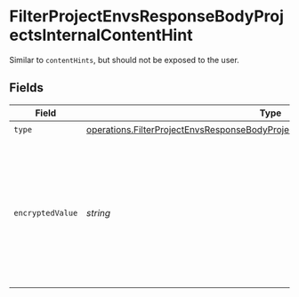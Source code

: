 # FilterProjectEnvsResponseBodyProjectsInternalContentHint

Similar to `contentHints`, but should not be exposed to the user.


## Fields

| Field                                                                                                                                                                              | Type                                                                                                                                                                               | Required                                                                                                                                                                           | Description                                                                                                                                                                        |
| ---------------------------------------------------------------------------------------------------------------------------------------------------------------------------------- | ---------------------------------------------------------------------------------------------------------------------------------------------------------------------------------- | ---------------------------------------------------------------------------------------------------------------------------------------------------------------------------------- | ---------------------------------------------------------------------------------------------------------------------------------------------------------------------------------- |
| `type`                                                                                                                                                                             | [operations.FilterProjectEnvsResponseBodyProjectsResponse200ApplicationJson3Type](../../models/operations/filterprojectenvsresponsebodyprojectsresponse200applicationjson3type.md) | :heavy_check_mark:                                                                                                                                                                 | N/A                                                                                                                                                                                |
| `encryptedValue`                                                                                                                                                                   | *string*                                                                                                                                                                           | :heavy_check_mark:                                                                                                                                                                 | Contains the `value` of the env variable, encrypted with a special key to make decryption possible in the subscriber Lambda.                                                       |